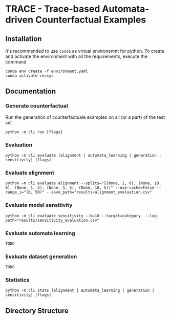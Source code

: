 # TRACE - Trace-based Automata-driven Counterfactual Examples

## Installation
It's recommended to use `conda` as virtual environemnt for python. To create and activate the environment with all the requirements, execute the command
``` 
conda env create -f environment.yaml
conda activate recsys
```


## Documentation

### Generate counterfactual
Run the generation of counterfactuale examples on all (or a part) of the test set

```
python -m cli run [flags]
```

### Evaluation

```
python -m cli evaluate [alignment | automata_learning | generation | sensitivity] [flags]
```

### Evaluate alignment
```
python -m cli evaluate alignment --splits="[(None, 1, 0), (None, 10, 0), (None, 1, 5), (None, 5, 5), (None, 10, 5)]" --use-cache=False --range_i="(0, 50)" --save_path="results/alignment_evaluation.csv"
```

### Evaluate model sensitivity

```
python -m cli evaluate sensitivity --k=10 --target=category  --log-path="results/sensitivity_evaluation.csv"
```

### Evaluate automata learning
```
TODO
```

### Evaluate dataset generation
```
TODO
```
             

### Statistics

```
python -m cli stats [alignment | automata_learning | generation | sensitivity] [flags]
```

## Directory Structure

